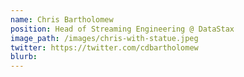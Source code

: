 ```yaml
---
name: Chris Bartholomew
position: Head of Streaming Engineering @ DataStax
image_path: /images/chris-with-statue.jpeg
twitter: https://twitter.com/cdbartholomew
blurb: 
---
```


